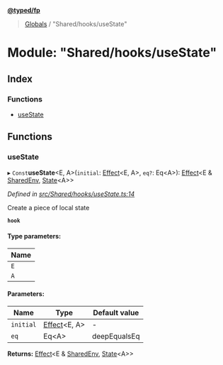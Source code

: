 **[@typed/fp](../README.md)**

> [Globals](../globals.md) / "Shared/hooks/useState"

# Module: "Shared/hooks/useState"

## Index

### Functions

* [useState](_shared_hooks_usestate_.md#usestate)

## Functions

### useState

▸ `Const`**useState**\<E, A>(`initial`: [Effect](_effect_effect_.effect.md)\<E, A>, `eq?`: Eq\<A>): [Effect](_effect_effect_.effect.md)\<E & [SharedEnv](../interfaces/_shared_core_services_sharedenv_.sharedenv.md), [State](_shared_state_state_.md#state)\<A>>

*Defined in [src/Shared/hooks/useState.ts:14](https://github.com/TylorS/typed-fp/blob/8639976/src/Shared/hooks/useState.ts#L14)*

Create a piece of local state

**`hook`** 

#### Type parameters:

Name |
------ |
`E` |
`A` |

#### Parameters:

Name | Type | Default value |
------ | ------ | ------ |
`initial` | [Effect](_effect_effect_.effect.md)\<E, A> | - |
`eq` | Eq\<A> | deepEqualsEq |

**Returns:** [Effect](_effect_effect_.effect.md)\<E & [SharedEnv](../interfaces/_shared_core_services_sharedenv_.sharedenv.md), [State](_shared_state_state_.md#state)\<A>>
